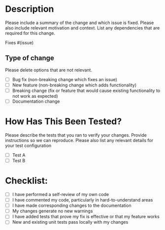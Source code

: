 <!-- Please prefix your title with one of the following:

[WIP] - If the pull request is not finalized
[MRG] - If you are ready to have this PR looked at by a project maintainer

-->

# Description

Please include a summary of the change and which issue is fixed.
Please also include relevant motivation and context. List any dependencies
that are required for this change.

Fixes #(issue)

## Type of change

Please delete options that are not relevant.

- [ ] Bug fix (non-breaking change which fixes an issue)
- [ ] New feature (non-breaking change which adds functionality)
- [ ] Breaking change (fix or feature that would cause existing functionality to not work as expected)
- [ ] Documentation change

# How Has This Been Tested?

Please describe the tests that you ran to verify your changes.
Provide instructions so we can reproduce. Please also list any relevant details
for your test configuration

- [ ] Test A
- [ ] Test B

# Checklist:

- [ ] I have performed a self-review of my own code
- [ ] I have commented my code, particularly in hard-to-understand areas
- [ ] I have made corresponding changes to the documentation
- [ ] My changes generate no new warnings
- [ ] I have added tests that prove my fix is effective or that my feature works
- [ ] New and existing unit tests pass locally with my changes